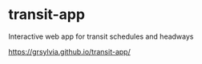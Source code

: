 # transit-app
Interactive web app for transit schedules and headways

https://grsylvia.github.io/transit-app/

